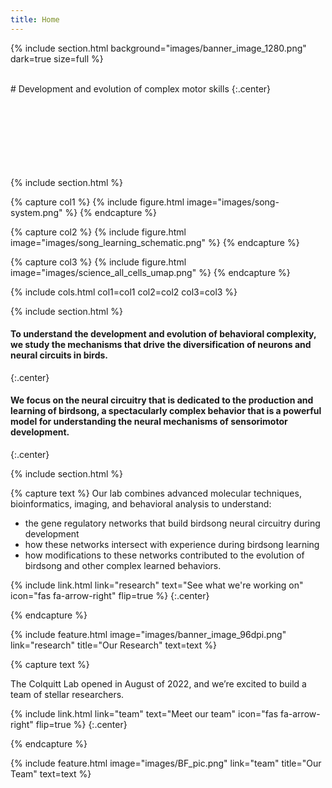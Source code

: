 ```yaml
---
title: Home
---
```



{%
  include section.html
  background="images/banner_image_1280.png"
  dark=true
  size=full
%}

<br>
# Development and evolution of complex motor skills
{:.center}

<br>
<br>
<br>
<br>
<br>
<br>
<br>
<br>


{% include section.html %}

{% capture col1 %}
   {%
    include figure.html
    image="images/song-system.png"
   %}
{% endcapture %}

{% capture col2 %}
   {%
    include figure.html
    image="images/song_learning_schematic.png"
   %}
{% endcapture %}

{% capture col3 %}
   {%
    include figure.html
    image="images/science_all_cells_umap.png"
   %}
{% endcapture %}



{%
  include cols.html
  col1=col1
  col2=col2
  col3=col3
%}

{% include section.html %}

#### To understand the development and evolution of behavioral complexity, we study the mechanisms that drive the diversification of neurons and neural circuits in birds.
{:.center}
#### We focus on the neural circuitry that is dedicated to the production and learning of birdsong, a spectacularly complex behavior that is a powerful model for understanding the neural mechanisms of sensorimotor development.
{:.center}

{% include section.html %}

{% capture text %}
Our lab combines advanced molecular techniques, bioinformatics, imaging, and behavioral analysis to understand:
- the gene regulatory networks that build birdsong neural circuitry during development
- how these networks intersect with experience during birdsong learning
- how modifications to these networks contributed to the evolution of birdsong and other complex learned behaviors.

{%
  include link.html
  link="research"
  text="See what we're working on"
  icon="fas fa-arrow-right"
  flip=true
%}
{:.center}

{% endcapture %}

{%
  include feature.html
  image="images/banner_image_96dpi.png"
  link="research"
  title="Our Research"
  text=text
%}


{% capture text %}

The Colquitt Lab opened in August of 2022, and we’re excited to build a team of stellar researchers.

{%
  include link.html
  link="team"
  text="Meet our team"
  icon="fas fa-arrow-right"
  flip=true
%}
{:.center}

{% endcapture %}

{%
  include feature.html
  image="images/BF_pic.png"
  link="team"
  title="Our Team"
  text=text
%}
